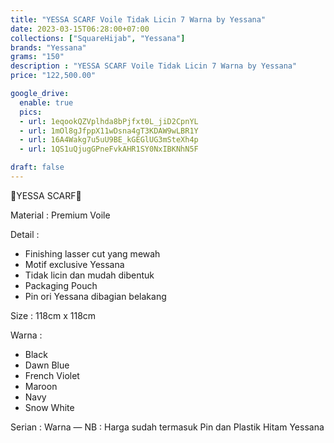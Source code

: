 ```yaml
---
title: "YESSA SCARF Voile Tidak Licin 7 Warna by Yessana"
date: 2023-03-15T06:28:00+07:00
collections: ["SquareHijab", "Yessana"]
brands: "Yessana"
grams: "150"
description : "YESSA SCARF Voile Tidak Licin 7 Warna by Yessana"
price: "122,500.00"

google_drive:
  enable: true
  pics:
  - url: 1eqookQZVplhda8bPjfxt0L_jiD2CpnYL
  - url: 1mOl8gJfppX11wDsna4gT3KDAW9wLBR1Y
  - url: 16A4Wakg7u5uU9BE_kGEGlUG3mSteXh4p
  - url: 1QS1uQjugGPneFvkAHR1SY0NxIBKNhN5F

draft: false
---
```


🤎YESSA SCARF🤎

Material :
Premium Voile 

Detail :
- Finishing lasser cut yang mewah
- Motif exclusive Yessana
- Tidak licin dan mudah dibentuk
- Packaging Pouch
- Pin ori Yessana dibagian belakang

Size :
118cm x 118cm

Warna :
- Black
- Dawn Blue
- French Violet
- Maroon
- Navy
- Snow White

Serian :
Warna
—
NB : Harga sudah termasuk Pin dan Plastik Hitam Yessana
